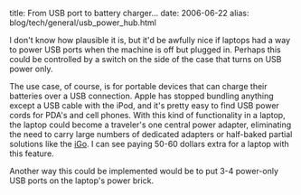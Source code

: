 title: From USB port to battery charger...
date: 2006-06-22
alias: blog/tech/general/usb_power_hub.html

I don't know how plausible it is, but it'd be awfully nice if laptops
had a way to power USB ports when the machine is off but plugged
in. Perhaps this could be controlled by a switch on the side of the
case that turns on USB power only.

The use case, of course, is for portable devices that can charge their
batteries over a USB connection. Apple has stopped bundling anything
except a USB cable with the iPod, and it's pretty easy to find USB
power cords for PDA's and cell phones. With this kind of functionality
in a laptop, the laptop could become a traveler's one central power
adapter, eliminating the need to carry large numbers of dedicated
adapters or half-baked partial solutions like the <a
href="http://www.igo.com">iGo</a>. I can see paying 50-60 dollars
extra for a laptop with this feature.

Another way this could be implemented would be to put 3-4 power-only
USB ports on the laptop's power brick.

